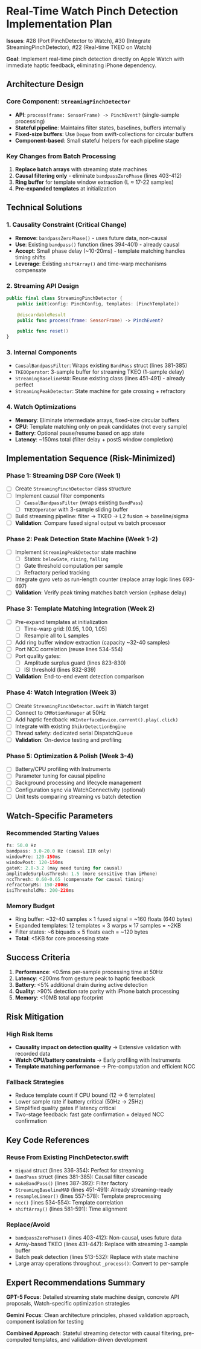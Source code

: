# Real-Time Watch Pinch Detection Implementation Plan

**Issues**: #28 (Port PinchDetector to Watch), #30 (Integrate StreamingPinchDetector), #22 (Real-time TKEO on Watch)

**Goal**: Implement real-time pinch detection directly on Apple Watch with immediate haptic feedback, eliminating iPhone dependency.

## Architecture Design

### Core Component: `StreamingPinchDetector`
- **API**: `process(frame: SensorFrame) -> PinchEvent?` (single-sample processing)
- **Stateful pipeline**: Maintains filter states, baselines, buffers internally
- **Fixed-size buffers**: Use `Deque` from swift-collections for circular buffers
- **Component-based**: Small stateful helpers for each pipeline stage

### Key Changes from Batch Processing
1. **Replace batch arrays** with streaming state machines
2. **Causal filtering only** - eliminate `bandpassZeroPhase` (lines 403-412)
3. **Ring buffer** for template window extraction (L ≈ 17-22 samples)
4. **Pre-expanded templates** at initialization

## Technical Solutions

### 1. Causality Constraint (Critical Change)
- **Remove**: `bandpassZeroPhase()` - uses future data, non-causal
- **Use**: Existing `bandpass()` function (lines 394-401) - already causal
- **Accept**: Small phase delay (~10-20ms) - template matching handles timing shifts
- **Leverage**: Existing `shiftArray()` and time-warp mechanisms compensate

### 2. Streaming API Design
```swift
public final class StreamingPinchDetector {
    public init(config: PinchConfig, templates: [PinchTemplate])

    @discardableResult
    public func process(frame: SensorFrame) -> PinchEvent?

    public func reset()
}
```

### 3. Internal Components
- `CausalBandpassFilter`: Wraps existing `BandPass` struct (lines 381-385)
- `TKEOOperator`: 3-sample buffer for streaming TKEO (1-sample delay)
- `StreamingBaselineMAD`: Reuse existing class (lines 451-491) - already perfect
- `StreamingPeakDetector`: State machine for gate crossing + refractory

### 4. Watch Optimizations
- **Memory**: Eliminate intermediate arrays, fixed-size circular buffers
- **CPU**: Template matching only on peak candidates (not every sample)
- **Battery**: Optional pause/resume based on app state
- **Latency**: ~150ms total (filter delay + postS window completion)

## Implementation Sequence (Risk-Minimized)

### Phase 1: Streaming DSP Core (Week 1)
- [ ] Create `StreamingPinchDetector` class structure
- [ ] Implement causal filter components
  - [ ] `CausalBandpassFilter` (wraps existing `BandPass`)
  - [ ] `TKEOOperator` with 3-sample sliding buffer
- [ ] Build streaming pipeline: filter → TKEO → L2 fusion → baseline/sigma
- [ ] **Validation**: Compare fused signal output vs batch processor

### Phase 2: Peak Detection State Machine (Week 1-2)
- [ ] Implement `StreamingPeakDetector` state machine
  - [ ] States: `belowGate`, `rising`, `falling`
  - [ ] Gate threshold computation per sample
  - [ ] Refractory period tracking
- [ ] Integrate gyro veto as run-length counter (replace array logic lines 693-697)
- [ ] **Validation**: Verify peak timing matches batch version (±phase delay)

### Phase 3: Template Matching Integration (Week 2)
- [ ] Pre-expand templates at initialization
  - [ ] Time-warp grid: [0.95, 1.00, 1.05]
  - [ ] Resample all to L samples
- [ ] Add ring buffer window extraction (capacity ~32-40 samples)
- [ ] Port NCC correlation (reuse lines 534-554)
- [ ] Port quality gates:
  - [ ] Amplitude surplus guard (lines 823-830)
  - [ ] ISI threshold (lines 832-839)
- [ ] **Validation**: End-to-end event detection comparison

### Phase 4: Watch Integration (Week 3)
- [ ] Create `StreamingPinchDetector.swift` in Watch target
- [ ] Connect to `CMMotionManager` at 50Hz
- [ ] Add haptic feedback: `WKInterfaceDevice.current().play(.click)`
- [ ] Integrate with existing `DhikrDetectionEngine`
- [ ] Thread safety: dedicated serial DispatchQueue
- [ ] **Validation**: On-device testing and profiling

### Phase 5: Optimization & Polish (Week 3-4)
- [ ] Battery/CPU profiling with Instruments
- [ ] Parameter tuning for causal pipeline
- [ ] Background processing and lifecycle management
- [ ] Configuration sync via WatchConnectivity (optional)
- [ ] Unit tests comparing streaming vs batch detection

## Watch-Specific Parameters

### Recommended Starting Values
```swift
fs: 50.0 Hz
bandpass: 3.0-20.0 Hz (causal IIR only)
windowPre: 120-150ms
windowPost: 120-150ms
gateK: 2.8-3.2 (may need tuning for causal)
amplitudeSurplusThresh: 1.5 (more sensitive than iPhone)
nccThresh: 0.60-0.65 (compensate for causal timing)
refractoryMs: 150-200ms
isiThresholdMs: 200-220ms
```

### Memory Budget
- Ring buffer: ~32-40 samples × 1 fused signal = ~160 floats (640 bytes)
- Expanded templates: 12 templates × 3 warps × 17 samples = ~2KB
- Filter states: ~6 biquads × 5 floats each = ~120 bytes
- **Total**: <5KB for core processing state

## Success Criteria

1. **Performance**: <0.5ms per-sample processing time at 50Hz
2. **Latency**: <200ms from gesture peak to haptic feedback
3. **Battery**: <5% additional drain during active detection
4. **Quality**: >90% detection rate parity with iPhone batch processing
5. **Memory**: <10MB total app footprint

## Risk Mitigation

### High Risk Items
- **Causality impact on detection quality** → Extensive validation with recorded data
- **Watch CPU/battery constraints** → Early profiling with Instruments
- **Template matching performance** → Pre-computation and efficient NCC

### Fallback Strategies
- Reduce template count if CPU bound (12 → 6 templates)
- Lower sample rate if battery critical (50Hz → 25Hz)
- Simplified quality gates if latency critical
- Two-stage feedback: fast gate confirmation + delayed NCC confirmation

## Key Code References

### Reuse From Existing PinchDetector.swift
- `Biquad` struct (lines 336-354): Perfect for streaming
- `BandPass` struct (lines 381-385): Causal filter cascade
- `makeBandPass()` (lines 387-392): Filter factory
- `StreamingBaselineMAD` (lines 451-491): Already streaming-ready
- `resampleLinear()` (lines 557-578): Template preprocessing
- `ncc()` (lines 534-554): Template correlation
- `shiftArray()` (lines 581-591): Time alignment

### Replace/Avoid
- `bandpassZeroPhase()` (lines 403-412): Non-causal, uses future data
- Array-based TKEO (lines 431-447): Replace with streaming 3-sample buffer
- Batch peak detection (lines 513-532): Replace with state machine
- Large array operations throughout `_process()`: Convert to per-sample

## Expert Recommendations Summary

**GPT-5 Focus**: Detailed streaming state machine design, concrete API proposals, Watch-specific optimization strategies

**Gemini Focus**: Clean architecture principles, phased validation approach, component isolation for testing

**Combined Approach**: Stateful streaming detector with causal filtering, pre-computed templates, and validation-driven development